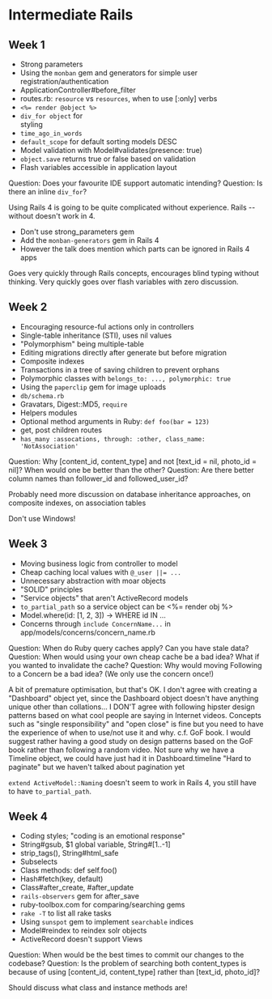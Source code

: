 # Intermediate Rails

## Week 1

* Strong parameters
* Using the `monban` gem and generators for simple user registration/authentication
* ApplicationController#before_filter
* routes.rb: `resource` vs `resources`, when to use [:only] verbs
* `<%= render @object %>`
* `div_for object` for <div> styling
* `time_ago_in_words`
* `default_scope` for default sorting models DESC
* Model validation with Model#validates(presence: true)
* `object.save` returns true or false based on validation
* Flash variables accessible in application layout

Question: Does your favourite IDE support automatic intending?
Question: Is there an inline `div_for`?

Using Rails 4 is going to be quite complicated without experience. Rails --without doesn't work in 4.
* Don't use strong_parameters gem
* Add the `monban-generators` gem in Rails 4
* However the talk does mention which parts can be ignored in Rails 4 apps

Goes very quickly through Rails concepts, encourages blind typing without thinking.
Very quickly goes over flash variables with zero discussion.

## Week 2

* Encouraging resource-ful actions only in controllers
* Single-table inheritance (STI), uses nil values
* "Polymorphism" being multiple-table
* Editing migrations directly after generate but before migration
* Composite indexes
* Transactions in a tree of saving children to prevent orphans
* Polymorphic classes with `belongs_to: ..., polymorphic: true`
* Using the `paperclip` gem for image uploads
* `db/schema.rb`
* Gravatars, Digest::MD5, `require`
* Helpers modules
* Optional method arguments in Ruby: `def foo(bar = 123)`
* get, post children routes
* `has_many :assocations, through: :other, class_name: 'NotAssociation'`

Question: Why [content_id, content_type] and not [text_id = nil, photo_id = nil]? When would one be better than the other?
Question: Are there better column names than follower_id and followed_user_id?

Probably need more discussion on database inheritance approaches, on composite indexes, on association tables

Don't use Windows!

## Week 3

* Moving business logic from controller to model
* Cheap caching local values with `@_user ||= ...`
* Unnecessary abstraction with moar objects
* "SOLID" principles
* "Service objects" that aren't ActiveRecord models
* `to_partial_path` so a service object can be <%= render obj %>
* Model.where(id: [1, 2, 3]) -> WHERE id IN ...
* Concerns through `include ConcernName...` in app/models/concerns/concern_name.rb

Question: When do Ruby query caches apply? Can you have stale data?
Question: When would using your own cheap cache be a bad idea? What if you wanted to invalidate the cache?
Question: Why would moving Following to a Concern be a bad idea? (We only use the concern once!)

A bit of premature optimisation, but that's OK.
I don't agree with creating a "Dashboard" object yet, since the Dashboard object doesn't have anything unique other than collations...
I DON'T agree with following hipster design patterns based on what cool people are saying in Internet videos. Concepts such as "single responsibility" and "open close" is fine but you need to have the experience of when to use/not use it and why. c.f. GoF book. I would suggest rather having a good study on design patterns based on the GoF book rather than following a random video.
Not sure why we have a Timeline object, we could have just had it in Dashboard.timeline
"Hard to paginate" but we haven't talked about pagination yet

`extend ActiveModel::Naming` doesn't seem to work in Rails 4, you still have to have `to_partial_path`.

## Week 4

* Coding styles; "coding is an emotional response"
* String#gsub, $1 global variable, String#[1..-1]
* strip_tags(), String#html_safe
* Subselects
* Class methods: def self.foo()
* Hash#fetch(key, default)
* Class#after_create, #after_update
* `rails-observers` gem for after_save
* ruby-toolbox.com for comparing/searching gems
* `rake -T` to list all rake tasks
* Using `sunspot` gem to implement `searchable` indices
* Model#reindex to reindex solr objects
* ActiveRecord doesn't support Views

Question: When would be the best times to commit our changes to the codebase?
Question: Is the problem of searching both content_types is because of using [content_id, content_type] rather than [text_id, photo_id]?

Should discuss what class and instance methods are!
